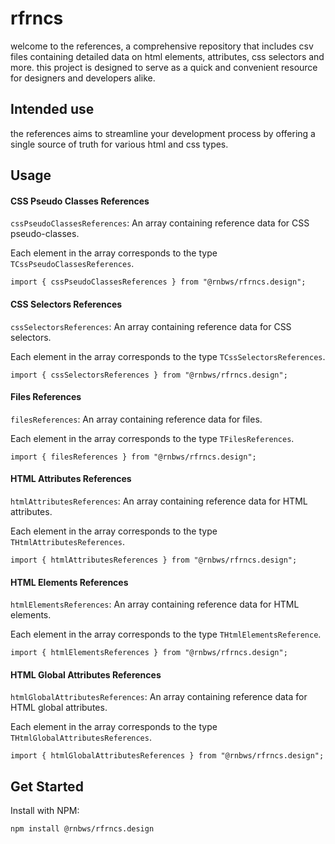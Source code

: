 # rfrncs

welcome to the references, a comprehensive repository that includes csv files containing detailed data on html elements, attributes, css selectors and more. this project is designed to serve as a quick and convenient resource for designers and developers alike.

## Intended use

the references aims to streamline your development process by offering a single source of truth for various html and css types.

## Usage

#### CSS Pseudo Classes References

`cssPseudoClassesReferences`: An array containing reference data for CSS pseudo-classes.

Each element in the array corresponds to the type `TCssPseudoClassesReferences`.

```
import { cssPseudoClassesReferences } from "@rnbws/rfrncs.design";
```

#### CSS Selectors References

`cssSelectorsReferences`: An array containing reference data for CSS selectors.

Each element in the array corresponds to the type `TCssSelectorsReferences`.

```
import { cssSelectorsReferences } from "@rnbws/rfrncs.design";
```

#### Files References

`filesReferences`: An array containing reference data for files.

Each element in the array corresponds to the type `TFilesReferences`.

```
import { filesReferences } from "@rnbws/rfrncs.design";
```

#### HTML Attributes References

`htmlAttributesReferences`: An array containing reference data for HTML attributes.

Each element in the array corresponds to the type `THtmlAttributesReferences`.

```
import { htmlAttributesReferences } from "@rnbws/rfrncs.design";
```

#### HTML Elements References

`htmlElementsReferences`: An array containing reference data for HTML elements.

Each element in the array corresponds to the type `THtmlElementsReference`.

```
import { htmlElementsReferences } from "@rnbws/rfrncs.design";
```

#### HTML Global Attributes References

`htmlGlobalAttributesReferences`: An array containing reference data for HTML global attributes.

Each element in the array corresponds to the type `THtmlGlobalAttributesReferences`.

```
import { htmlGlobalAttributesReferences } from "@rnbws/rfrncs.design";
```

## Get Started

Install with NPM:

```
npm install @rnbws/rfrncs.design
```
